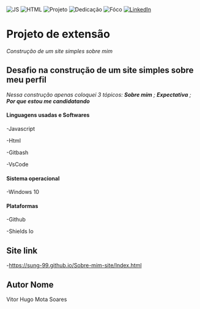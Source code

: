 <!-- Improved compatibility of back to top link: See: https://github.com/othneildrew/Best-README-Template/pull/73 -->
<a name="readme-top"></a>



<!--
***Tirei como base um template de um projeto de outro github
***https://github.com/othneildrew/Best-README-Template/blob/master/README.md?plain=1
-->



<!-- PROJECT SHIELDS -->
<!--
*** I'm using markdown "reference style" links for readability.
*** Reference links are enclosed in brackets [ ] instead of parentheses ( ).
*** See the bottom of this document for the declaration of the reference variables
*** for contributors-url, forks-url, etc. This is an optional, concise syntax you may use.
*** https://www.markdownguide.org/basic-syntax/#reference-style-links
-->
![JS][js-shield]
![HTML][HTML-shield]
![Projeto][Projeto-shield]
![Dedicação][Dedicação-shield]
![Fóco][Fóco-shield]
[![LinkedIn][linkedin-shield]][linkedin-url]



#   Projeto de extensão


*Construção de um site simples sobre mim*

## Desafio na construção de um site simples sobre meu perfil

*Nessa construção apenas coloquei 3 tópicos: **Sobre mim** ; **Expectativa** ; **Por que estou me candidatando***

####  Linguagens usadas e Softwares

-Javascript

-Html

-Gitbash

-VsCode

####  Sistema operacional
-Windows 10

#### Plataformas

-Github


<!--
***Just to create badges
***https://shields.io/badges
-->

-Shields Io


## Site link

-https://sung-99.github.io/Sobre-mim-site/Index.html


##  Autor Nome


Vitor Hugo Mota Soares 











[js-shield]:https://img.shields.io/badge/Javascript--Blue?style=for-the-badge&logo=Javascript&logoColor=white&label=Javascript&labelColor=dark%20purple
[HTML-shield]:https://img.shields.io/badge/HTML--orange?style=for-the-badge&logo=gitlab&logoColor=orange&labelColor=blue&color=orang
[Fóco-shield]: https://img.shields.io/badge/F%C3%B3co--silver?style=for-the-badge&logoColor=white&labelColor=orange
[Dedicação-shield]:https://img.shields.io/badge/Dedica%C3%A7%C3%A3o--red?style=for-the-badge&logoColor=white&labelColor=Navy%20blue
[Projeto-shield]: https://img.shields.io/badge/Projeto--red?style=for-the-badge&logoColor=white&labelColor=silver
[Motivador-shield]: https://img.shields.io/badge/Esfor%C3%A7o--red?style=for-the-badge&logoColor=white&labelColor=teal   
[linkedin-shield]: https://img.shields.io/badge/-brightgreen?style=for-the-badge&logo=linkedin&logoColor=white&label=LinkedIn&labelColor=blue&color=blue
[linkedin-url]: https://www.linkedin.com/in/vitor-hugo99/

